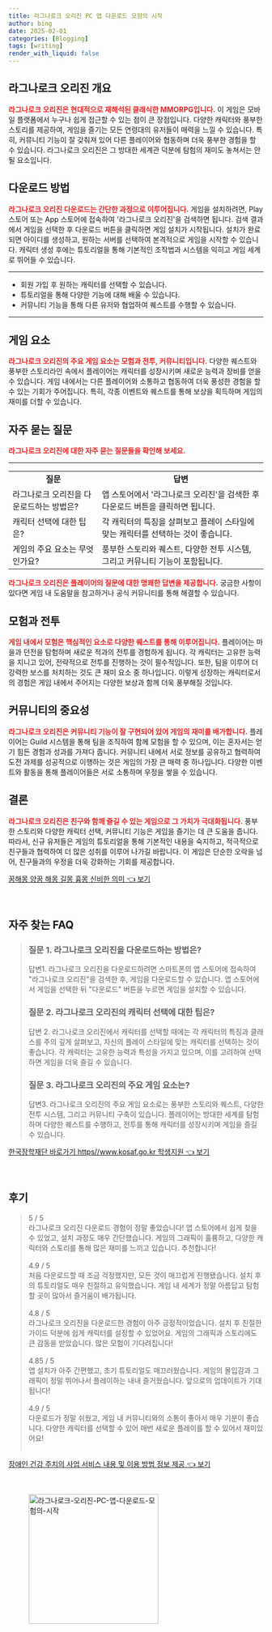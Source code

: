 ```yaml
---
title: 라그나로크 오리진 PC 앱 다운로드 모험의 시작
author: bing
date: 2025-02-01
categories: [Blogging]
tags: [writing]
render_with_liquid: false
---
```



<h2 id='라그나로크 오리진 개요'>라그나로크 오리진 개요</h2>

<p><b><span style="color: #ee2323;">라그나로크 오리진은 현대적으로 재해석된 클래식한 MMORPG입니다.</span></b> 이 게임은 모바일 플랫폼에서 누구나 쉽게 접근할 수 있는 점이 큰 장점입니다. 다양한 캐릭터와 풍부한 스토리를 제공하여, 게임을 즐기는 모든 연령대의 유저들이 매력을 느낄 수 있습니다. 특히, 커뮤니티 기능이 잘 갖춰져 있어 다른 플레이어와 협동하며 더욱 풍부한 경험을 할 수 있습니다. 라그나로크 오리진은 그 방대한 세계관 덕분에 탐험의 재미도 놓쳐서는 안 될 요소입니다.</p>

<h2 id='다운로드 방법'>다운로드 방법</h2>

<p><b><span style="color: #ee2323;">라그나로크 오리진 다운로드는 간단한 과정으로 이루어집니다.</span></b> 게임을 설치하려면, Play 스토어 또는 App 스토어에 접속하여 '라그나로크 오리진'을 검색하면 됩니다. 검색 결과에서 게임을 선택한 후 다운로드 버튼을 클릭하면 게임 설치가 시작됩니다. 설치가 완료되면 아이디를 생성하고, 원하는 서버를 선택하여 본격적으로 게임을 시작할 수 있습니다. 캐릭터 생성 후에는 튜토리얼을 통해 기본적인 조작법과 시스템을 익히고 게임 세계로 뛰어들 수 있습니다.</p>

<hr />

<ul>
    <li>회원 가입 후 원하는 캐릭터를 선택할 수 있습니다.</li>
    <li>튜토리얼을 통해 다양한 기능에 대해 배울 수 있습니다.</li>
    <li>커뮤니티 기능을 통해 다른 유저와 협업하여 퀘스트를 수행할 수 있습니다.</li>
</ul>

<hr />

<h2 id='게임 요소'>게임 요소</h2>

<p><b><span style="color: #ee2323;">라그나로크 오리진의 주요 게임 요소는 모험과 전투, 커뮤니티입니다.</span></b> 다양한 퀘스트와 풍부한 스토리라인 속에서 플레이어는 캐릭터를 성장시키며 새로운 능력과 장비를 얻을 수 있습니다. 게임 내에서는 다른 플레이어와 소통하고 협동하여 더욱 풍성한 경험을 할 수 있는 기회가 주어집니다. 특히, 각종 이벤트와 퀘스트를 통해 보상을 획득하며 게임의 재미를 더할 수 있습니다.</p>

<h2 id='자주 묻는 질문'>자주 묻는 질문</h2>

<p><b><span style="color: #ee2323;">라그나로크 오리진에 대한 자주 묻는 질문들을 확인해 보세요.</span></b></p>

<hr />

<table>
    <tr>
        <td style="text-align: center; height: 17px;"><b>질문</b></td>
        <td style="text-align: center; height: 17px;"><b>답변</b></td>
    </tr>
    <tr>
        <td>라그나로크 오리진을 다운로드하는 방법은?</td>
        <td>앱 스토어에서 '라그나로크 오리진'을 검색한 후 다운로드 버튼을 클릭하면 됩니다.</td>
    </tr>
    <tr>
        <td>캐릭터 선택에 대한 팁은?</td>
        <td>각 캐릭터의 특징을 살펴보고 플레이 스타일에 맞는 캐릭터를 선택하는 것이 좋습니다.</td>
    </tr>
    <tr>
        <td>게임의 주요 요소는 무엇인가요?</td>
        <td>풍부한 스토리와 퀘스트, 다양한 전투 시스템, 그리고 커뮤니티 기능이 포함됩니다.</td>
    </tr>
</table>

<p><b><span style="color: #ee2323;">라그나로크 오리진은 플레이어의 질문에 대한 명쾌한 답변을 제공합니다.</span></b> 궁금한 사항이 있다면 게임 내 도움말을 참고하거나 공식 커뮤니티를 통해 해결할 수 있습니다.</p>

<h2 id='모험과 전투'>모험과 전투</h2>

<p><b><span style="color: #ee2323;">게임 내에서 모험은 핵심적인 요소로 다양한 퀘스트를 통해 이루어집니다.</span></b> 플레이어는 마을과 던전을 탐험하며 새로운 적과의 전투를 경험하게 됩니다. 각 캐릭터는 고유한 능력을 지니고 있어, 전략적으로 전투를 진행하는 것이 필수적입니다. 또한, 팀을 이루어 더 강력한 보스를 처치하는 것도 큰 재미 요소 중 하나입니다. 이렇게 성장하는 캐릭터로서의 경험은 게임 내에서 주어지는 다양한 보상과 함께 더욱 풍부해질 것입니다.</p>

<h2 id='커뮤니티의 중요성'>커뮤니티의 중요성</h2>

<p><b><span style="color: #ee2323;">라그나로크 오리진은 커뮤니티 기능이 잘 구현되어 있어 게임의 재미를 배가합니다.</span></b> 플레이어는 Guild 시스템을 통해 팀을 조직하여 함께 모험을 할 수 있으며, 이는 혼자서는 얻기 힘든 경험과 성과를 가져다 줍니다. 커뮤니티 내에서 서로 정보를 공유하고 협력하여 도전 과제를 성공적으로 이행하는 것은 게임의 가장 큰 매력 중 하나입니다. 다양한 이벤트와 활동을 통해 플레이어들은 서로 소통하며 우정을 쌓을 수 있습니다.</p>

<h2 id='결론'>결론</h2>

<p><b><span style="color: #ee2323;">라그나로크 오리진은 친구와 함께 즐길 수 있는 게임으로 그 가치가 극대화됩니다.</span></b> 풍부한 스토리와 다양한 캐릭터 선택, 커뮤니티 기능은 게임을 즐기는 데 큰 도움을 줍니다. 따라서, 신규 유저들은 게임의 튜토리얼을 통해 기본적인 내용을 숙지하고, 적극적으로 친구들과 협력하여 더 많은 성취를 이루어 나가길 바랍니다. 이 게임은 단순한 오락을 넘어, 친구들과의 우정을 더욱 강화하는 기회를 제공합니다.</p>


<p><a class="click-button" title="꿈해몽 양꿈 해몽 길몽 흉몽 신비한 의미" href="https://adkhouse.github.io/posts/%EA%BF%88%ED%95%B4%EB%AA%BD-%EC%96%91%EA%BF%88-%ED%95%B4%EB%AA%BD-%EA%B8%B8%EB%AA%BD-%ED%9D%89%EB%AA%BD-%EC%8B%A0%EB%B9%84%ED%95%9C-%EC%9D%98%EB%AF%B8/" rel="dofollow">꿈해몽 양꿈 해몽 길몽 흉몽 신비한 의미 👈 보기</a></p><br>
<h2 id='자주_찾는_FAQ'>자주 찾는 FAQ</h2>
<div itemscope="" itemtype="https://schema.org/FAQPage"> 
<blockquote> 
<div itemscope="" itemprop="mainEntity" itemtype="https://schema.org/Question"> 
<h3 itemprop="name">질문 1. 라그나로크 오리진을 다운로드하는 방법은?</h3> 
<div itemscope="" itemprop="acceptedAnswer" itemtype="https://schema.org/Answer"> 
<span itemprop="text"> 
<p>답변1. 라그나로크 오리진을 다운로드하려면 스마트폰의 앱 스토어에 접속하여 "라그나로크 오리진"을 검색한 후, 게임을 다운로드할 수 있습니다. 앱 스토어에서 게임을 선택한 뒤 "다운로드" 버튼을 누르면 게임을 설치할 수 있습니다.</p> 
</span> 
</div> 
</div> 

<div itemscope="" itemprop="mainEntity" itemtype="https://schema.org/Question"> 
<h3 itemprop="name">질문 2. 라그나로크 오리진의 캐릭터 선택에 대한 팁은?</h3> 
<div itemscope="" itemprop="acceptedAnswer" itemtype="https://schema.org/Answer"> 
<span itemprop="text"> 
<p>답변 2. 라그나로크 오리진에서 캐릭터를 선택할 때에는 각 캐릭터의 특징과 클래스를 주의 깊게 살펴보고, 자신의 플레이 스타일에 맞는 캐릭터를 선택하는 것이 좋습니다. 각 캐릭터는 고유한 능력과 특성을 가지고 있으며, 이를 고려하여 선택하면 게임을 더욱 즐길 수 있습니다.</p> 
</span> 
</div> 
</div> 

<div itemscope="" itemprop="mainEntity" itemtype="https://schema.org/Question"> 
<h3 itemprop="name">질문 3. 라그나로크 오리진의 주요 게임 요소는?</h3> 
<div itemscope="" itemprop="acceptedAnswer" itemtype="https://schema.org/Answer"> 
<span itemprop="text"> 
<p>답변3. 라그나로크 오리진의 주요 게임 요소로는 풍부한 스토리와 퀘스트, 다양한 전투 시스템, 그리고 커뮤니티 구축이 있습니다. 플레이어는 방대한 세계를 탐험하며 다양한 퀘스트를 수행하고, 전투를 통해 캐릭터를 성장시키며 게임을 즐길 수 있습니다.</p> 
</span> 
</div> 
</div> 
</blockquote> 
</div>
<p><a class="click-button" title="한국장학재단 바로가기 https//www.kosaf.go.kr 학생지원" href="https://adkhouse.github.io/posts/%ED%95%9C%EA%B5%AD%EC%9E%A5%ED%95%99%EC%9E%AC%EB%8B%A8-%EB%B0%94%EB%A1%9C%EA%B0%80%EA%B8%B0-httpswww.kosaf.go.kr-%ED%95%99%EC%83%9D%EC%A7%80%EC%9B%90/" rel="dofollow">한국장학재단 바로가기 https//www.kosaf.go.kr 학생지원 👈 보기</a></p><br>
<h2 id='후기'>후기</h2>
<div itemscope itemtype="https://schema.org/Product">
  <blockquote>
  <div itemprop="review" itemscope itemtype="https://schema.org/Review">
      <div itemprop="reviewRating" itemscope itemtype="https://schema.org/Rating"> <span itemprop="ratingValue">5</span> / <span itemprop="bestRating">5</span> </div>
      <span itemprop="reviewBody">라그나로크 오리진 다운로드 경험이 정말 좋았습니다! 앱 스토어에서 쉽게 찾을 수 있었고, 설치 과정도 매우 간단했습니다. 게임의 그래픽이 훌륭하고, 다양한 캐릭터와 스토리를 통해 많은 재미를 느끼고 있습니다. 추천합니다!</span>
  </div>
  <br>
  <div itemprop="review" itemscope itemtype="https://schema.org/Review">
      <div itemprop="reviewRating" itemscope itemtype="https://schema.org/Rating"> <span itemprop="ratingValue">4.9</span> / <span itemprop="bestRating">5</span> </div>
      <span itemprop="reviewBody">처음 다운로드할 때 조금 걱정했지만, 모든 것이 매끄럽게 진행됐습니다. 설치 후의 튜토리얼도 매우 친절하고 유익했습니다. 게임 내 세계가 정말 아름답고 탐험할 곳이 많아서 즐거움이 배가됩니다.</span>
  </div>
  <br>
  <div itemprop="review" itemscope itemtype="https://schema.org/Review">
      <div itemprop="reviewRating" itemscope itemtype="https://schema.org/Rating"> <span itemprop="ratingValue">4.8</span> / <span itemprop="bestRating">5</span> </div>
      <span itemprop="reviewBody">라그나로크 오리진을 다운로드한 경험이 아주 긍정적이었습니다. 설치 후 친절한 가이드 덕분에 쉽게 캐릭터를 설정할 수 있었어요. 게임의 그래픽과 스토리에도 큰 감동을 받았습니다. 많은 모험이 기다려집니다!</span>
  </div>
  <br>
  <div itemprop="review" itemscope itemtype="https://schema.org/Review">
      <div itemprop="reviewRating" itemscope itemtype="https://schema.org/Rating"> <span itemprop="ratingValue">4.85</span> / <span itemprop="bestRating">5</span> </div>
      <span itemprop="reviewBody">앱 설치가 아주 간편했고, 초기 튜토리얼도 매끄러웠습니다. 게임의 몰입감과 그래픽이 정말 뛰어나서 플레이하는 내내 즐거웠습니다. 앞으로의 업데이트가 기대됩니다!</span>
  </div>
  <br>
  <div itemprop="review" itemscope itemtype="https://schema.org/Review">
      <div itemprop="reviewRating" itemscope itemtype="https://schema.org/Rating"> <span itemprop="ratingValue">4.9</span> / <span itemprop="bestRating">5</span> </div>
      <span itemprop="reviewBody">다운로드가 정말 쉬웠고, 게임 내 커뮤니티와의 소통이 좋아서 매우 기분이 좋습니다. 다양한 캐릭터를 선택할 수 있어 매번 새로운 플레이를 할 수 있어서 재미있어요!</span>
  </div>
  <br>
  </blockquote>
</div>
<p><a class="click-button" title="장애인 건강 주치의 사업 서비스 내용 및 이용 방법 정보 제공" href="https://adkhouse.github.io/posts/%EC%9E%A5%EC%95%A0%EC%9D%B8-%EA%B1%B4%EA%B0%95-%EC%A3%BC%EC%B9%98%EC%9D%98-%EC%82%AC%EC%97%85-%EC%84%9C%EB%B9%84%EC%8A%A4-%EB%82%B4%EC%9A%A9-%EB%B0%8F-%EC%9D%B4%EC%9A%A9-%EB%B0%A9%EB%B2%95-%EC%A0%95%EB%B3%B4-%EC%A0%9C%EA%B3%B5/" rel="dofollow">장애인 건강 주치의 사업 서비스 내용 및 이용 방법 정보 제공 👈 보기</a></p><br>
<figure class="image"><img src="https://adkhouse.github.io/assets/img/thumbnail/라그나로크-오리진-PC-앱-다운로드-모험의-시작.webp" alt="라그나로크-오리진-PC-앱-다운로드-모험의-시작" width="256" height="256"></figure>